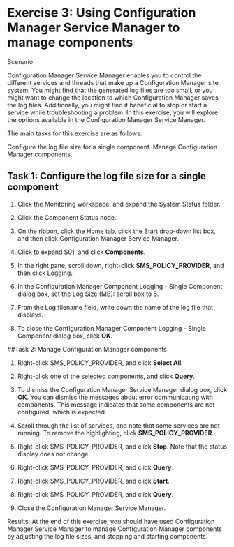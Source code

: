 # Exercise 3: Using Configuration Manager Service Manager to manage components

Scenario

Configuration Manager Service Manager enables you to control the different services and threads that make up a Configuration Manager site system. You might find that the generated log files are too small, or you might want to change the location to which Configuration Manager saves the log files. Additionally, you might find it beneficial to stop or start a service while troubleshooting a problem. In this exercise, you will explore the options available in the Configuration Manager Service Manager.

The main tasks for this exercise are as follows:

Configure the log file size for a single component.
Manage Configuration Manager components.
## Task 1: Configure the log file size for a single component
1. Click the Monitoring workspace, and expand the System Status folder.

2. Click the Component Status node.

3. On the ribbon, click the Home tab, click the Start drop-down list box, and then click Configuration Manager Service Manager.

4. Click to expand S01, and click **Components**.
5. In the right pane, scroll down, right-click **SMS_POLICY_PROVIDER**, and then click Logging.
6. In the Configuration Manager Component Logging - Single Component dialog box, set the Log Size (MB): scroll box to 5.
7. From the Log filename field, write down the name of the log file that displays.
8. To close the Configuration Manager Component Logging - Single Component dialog box, click **OK**.

##Task 2: Manage Configuration Manager components
1. Right-click SMS_POLICY_PROVIDER, and click **Select All**.

2. Right-click one of the selected components, and click **Query**.
3. To dismiss the Configuration Manager Service Manager dialog box, click **OK**. You can dismiss the messages about error communicating with components. This message indicates that some components are not configured, which is expected.

4. Scroll through the list of services, and note that some services are not running. To remove the highlighting, click **SMS_POLICY_PROVIDER**.

5. Right-click SMS_POLICY_PROVIDER, and click **Stop**. Note that the status display does not change.

6. Right-click SMS_POLICY_PROVIDER, and click **Query**.

7. Right-click SMS_POLICY_PROVIDER, and click **Start**.

8. Right-click SMS_POLICY_PROVIDER, and click **Query**.

9. Close the Configuration Manager Service Manager.

Results: At the end of this exercise, you should have used Configuration Manager Service Manager to manage Configuration Manager components by adjusting the log file sizes, and stopping and starting components.
